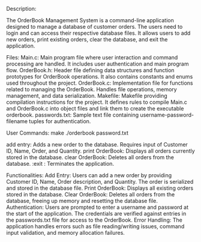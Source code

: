 Description:

The OrderBook Management System is a command-line application designed to manage a database of customer orders. 
The users need to login and can access their respective database files.
It allows users to add new orders, print existing orders, clear the database, and exit the application.

Files:
Main.c: Main program file where user interaction and command processing are handled. It includes user authentication and main program flow.
OrderBook.h: Header file defining data structures and function prototypes for OrderBook operations. It also contains constants and enums used throughout the project.
OrderBook.c: Implementation file for functions related to managing the OrderBook. Handles file operations, memory management, and data serialization.
Makefile: Makefile providing compilation instructions for the project. It defines rules to compile Main.c and OrderBook.c into object files and link them to create the executable orderbook.
passwords.txt: Sample text file containing username-password-filename tuples for authentication. 

User Commands:
make
./orderbook password.txt

add entry: Adds a new order to the database. Requires input of Customer ID, Name, Order, and Quantity.
print OrderBook: Displays all orders currently stored in the database.
clear OrderBook: Deletes all orders from the database.
:exit  : Terminates the application.

Functionalities:
Add Entry:
Users can add a new order by providing Customer ID, Name, Order description, and Quantity. The order is serialized and stored in the database file.
Print OrderBook:
Displays all existing orders stored in the database. 
Clear OrderBook:
Deletes all orders from the database, freeing up memory and resetting the database file.
Authentication:
Users are prompted to enter a username and password at the start of the application. 
The credentials are verified against entries in the passwords.txt file for access to the OrderBook.
Error Handling:
The application handles errors such as file reading/writing issues, command input validation, and memory allocation failures.

